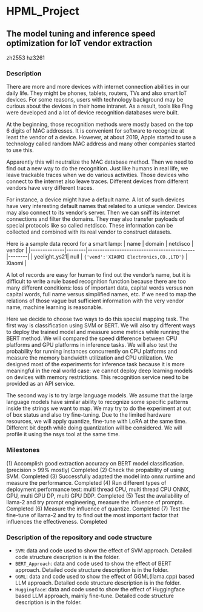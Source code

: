 # HPML_Project
## The model tuning and inference speed optimization for IoT vendor extraction
zh2553
hz3261

### Description
There are more and more devices with internet connection abilities in our daily life. They might be phones, tablets, routers, TVs and also smart IoT devices. For some reasons, users with technology background may be curious about the devices in their home intranet. As a result, tools like Fing were developed and a lot of device recognition databases were built.

At the beginning, those recognition methods were mostly based on the top 6 digits of MAC addresses. It is convenient for software to recognize at least the vendor of a device. However, at about 2019, Apple started to use a technology called random MAC address and many other companies started to use this.

Apparently this will neutralize the MAC database method. Then we need to find out a new way to do the recognition. Just like humans in real life, we leave trackable traces when we do various activities. Those devices who connect to the internet also leave traces.
Different devices from different vendors have very different traces.

For instance, a device might have a default name. A lot of such devices have very interesting default names that related to a unique vendor. Devices may also connect to its vendor’s server. Then we can sniff its internet connections and filter the domains. They may also transfer payloads of special protocols like so called netdisco. These information can be collected and combined with its real vendor to construct datasets.

Here is a sample data record for a smart lamp:
| name         | domain | netdisco                                   | vendor |
|--------------|--------|--------------------------------------------|--------|
| yeelight_ys21| null   | `{'vend':'XIAOMI Electronics,CO.,LTD'}`    | Xiaomi |

A lot of records are easy for human to find out the vendor’s name, but it is difficult to write a rule based recognition function because there are too many different conditions: loss of important data, capital words versus non capital words, full name versus simplified names, etc. If we need to map the relations of those vague but sufficient information with the very vendor name, machine learning is reasonable.

Here we decide to choose two ways to do this special mapping task. The first way is classification using SVM or BERT. We will also try different ways to deploy the trained model and measure some metrics while running the BERT method. We will compared the speed difference between CPU platforms and GPU platforms in inference tasks. We will also test the probability for running instances concurrently on CPU platforms and measure the memory bandwidth utilization and CPU utilization. We designed most of the experiments for inference task because it is more meaningful in the real world case: we cannot deploy deep learning models on devices with memory restrictions. This recognition service need to be provided as an API service.

The second way is to try large language models. We assume that the large language models have similar ability to recognize some specific patterns inside the strings we want to map. We may try to do the experiment at out of box status and also try fine-tuning. Due to the limited hardware resources, we will apply quantize, fine-tune with LoRA at the same time. Different bit depth while doing quantization will be considered. We will profile it using the nsys tool at the same time.

### Milestones
(1) Accomplish good extraction accuracy on BERT model classification. (precision > 99% mostly) Completed
(2) Check the propability of using SVM. Completed
(3) Successfully adapted the model into onnx runtime and measure the performance. Completed
(4) Run different types of deployment performance test: multi thread CPU, multi thread CPU ONNX, GPU, multi GPU DP, multi GPU DDP. Completed
(5) Test the availability of llama-2 and try prompt engineering, measure the influence of prompts. Completed
(6) Measure the influence of quantize. Completed
(7) Test the fine-tune of llama-2 and try to find out the most important factor that influences the effectiveness. Completed

### Description of the repository and code structure
- `SVM`: data and code used to show the effect of SVM approach. Detailed code structure description is in the folder.
- `BERT_Approach`: data and code used to show the effect of BERT approach. Detailed code structure description is in the folder.
- `GGML`: data and code used to show the effect of GGML(llama.cpp) based LLM approach. Detailed code structure description is in the folder.
- `Huggingface`: data and code used to show the effect of Huggingface based LLM approach, mainly fine-tune. Detailed code structure description is in the folder.
